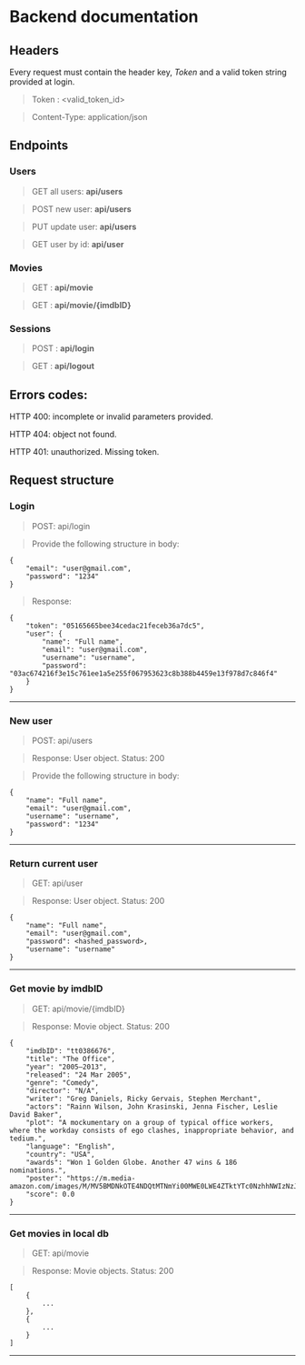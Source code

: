 # Backend documentation

## Headers

Every request must contain the header key, <i>Token</i> and a valid token string provided at login.

> Token : <valid_token_id>

> Content-Type: application/json

## Endpoints

### Users

> GET all users: **api/users**

> POST new user: **api/users**

> PUT update user: **api/users**

> GET user by id: **api/user**


### Movies

> GET : **api/movie**

> GET : **api/movie/{imdbID}**


### Sessions

> POST : **api/login**

> GET : **api/logout**


## Errors codes:

HTTP 400: incomplete or invalid parameters provided.

HTTP 404: object not found.

HTTP 401: unauthorized. Missing token.

## Request structure

### Login

> POST: api/login

> Provide the following structure in body:

    {
        "email": "user@gmail.com",
        "password": "1234"
    }

> Response:

    {
        "token": "05165665bee34cedac21feceb36a7dc5",
        "user": {
            "name": "Full name",
            "email": "user@gmail.com",
            "username": "username",
            "password": "03ac674216f3e15c761ee1a5e255f067953623c8b388b4459e13f978d7c846f4"
        }
    }


___


### New user 

> POST: api/users

> Response: User object. Status: 200

> Provide the following structure in body:

    {
        "name": "Full name",
        "email": "user@gmail.com",
        "username": "username",
        "password": "1234"
    }


___


### Return current user


> GET: api/user

> Response: User object. Status: 200

    {
        "name": "Full name",
        "email": "user@gmail.com",
        "password": <hashed_password>,
        "username": "username"
    }


___


### Get movie by imdbID


> GET: api/movie/{imdbID}

> Response: Movie object. Status: 200

    {
        "imdbID": "tt0386676",
        "title": "The Office",
        "year": "2005–2013",
        "released": "24 Mar 2005",
        "genre": "Comedy",
        "director": "N/A",
        "writer": "Greg Daniels, Ricky Gervais, Stephen Merchant",
        "actors": "Rainn Wilson, John Krasinski, Jenna Fischer, Leslie David Baker",
        "plot": "A mockumentary on a group of typical office workers, where the workday consists of ego clashes, inappropriate behavior, and tedium.",
        "language": "English",
        "country": "USA",
        "awards": "Won 1 Golden Globe. Another 47 wins & 186 nominations.",
        "poster": "https://m.media-amazon.com/images/M/MV5BMDNkOTE4NDQtMTNmYi00MWE0LWE4ZTktYTc0NzhhNWIzNzJiXkEyXkFqcGdeQXVyMzQ2MDI5NjU@._V1_SX300.jpg",
        "score": 0.0
    }


___

### Get movies in local db


> GET: api/movie

> Response: Movie objects. Status: 200

    [
        {
            ...
        },
        {
            ...
        }
    ]
    


___
